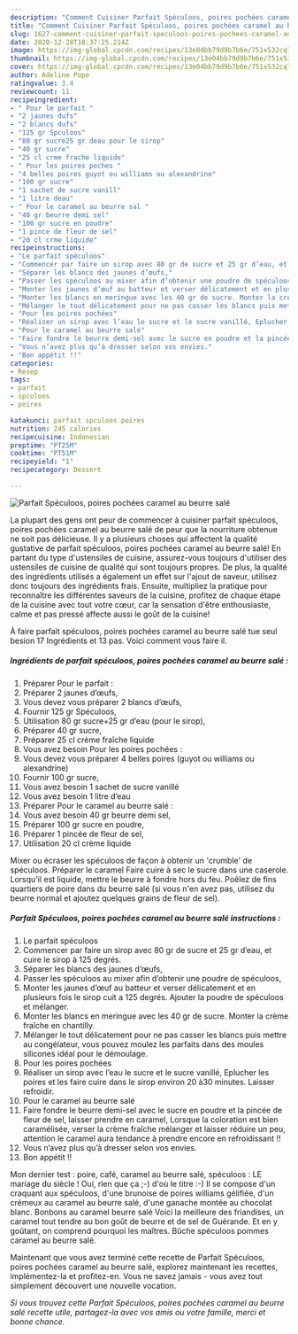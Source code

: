 ```yaml
---
description: "Comment Cuisiner Parfait Spéculoos, poires pochées caramel au beurre salé"
title: "Comment Cuisiner Parfait Spéculoos, poires pochées caramel au beurre salé"
slug: 1627-comment-cuisiner-parfait-speculoos-poires-pochees-caramel-au-beurre-sale
date: 2020-12-28T18:37:25.214Z
image: https://img-global.cpcdn.com/recipes/13e04bb79d9b7b6e/751x532cq70/parfait-speculoos-poires-pochees-caramel-au-beurre-sale-photo-principale-de-la-recette.jpg
thumbnail: https://img-global.cpcdn.com/recipes/13e04bb79d9b7b6e/751x532cq70/parfait-speculoos-poires-pochees-caramel-au-beurre-sale-photo-principale-de-la-recette.jpg
cover: https://img-global.cpcdn.com/recipes/13e04bb79d9b7b6e/751x532cq70/parfait-speculoos-poires-pochees-caramel-au-beurre-sale-photo-principale-de-la-recette.jpg
author: Adeline Pope
ratingvalue: 3.4
reviewcount: 11
recipeingredient:
- " Pour le parfait "
- "2 jaunes dufs"
- "2 blancs dufs"
- "125 gr Spculoos"
- "80 gr sucre25 gr deau pour le sirop"
- "40 gr sucre"
- "25 cl crme frache liquide"
- " Pour les poires poches "
- "4 belles poires guyot ou williams ou alexandrine"
- "100 gr sucre"
- "1 sachet de sucre vanill"
- "1 litre deau"
- " Pour le caramel au beurre sal "
- "40 gr beurre demi sel"
- "100 gr sucre en poudre"
- "1 pince de fleur de sel"
- "20 cl crme liquide"
recipeinstructions:
- "Le parfait spéculoos"
- "Commencer par faire un sirop avec 80 gr de sucre et 25 gr d’eau, et cuire le sirop à 125 degrés."
- "Séparer les blancs des jaunes d’œufs,"
- "Passer les spéculoos au mixer afin d’obtenir une poudre de spéculoos,"
- "Monter les jaunes d’œuf au batteur et verser délicatement et en plusieurs fois le sirop cuit a 125 degrés. Ajouter la poudre de spéculoos et mélanger."
- "Monter les blancs en meringue avec les 40 gr de sucre. Monter la crème fraîche en chantilly."
- "Mélanger le tout délicatement pour ne pas casser les blancs puis mettre au congélateur, vous pouvez moulez les parfaits dans des moules silicones idéal pour le démoulage."
- "Pour les poires pochées"
- "Réaliser un sirop avec l’eau le sucre et le sucre vanillé, Eplucher les poires et les faire cuire dans le sirop environ 20 à30 minutes. Laisser refroidir."
- "Pour le caramel au beurre salé"
- "Faire fondre le beurre demi-sel avec le sucre en poudre et la pincée de fleur de sel, laisser prendre en caramel, Lorsque la coloration est bien caramélisée, verser la crème fraîche mélanger et laisser réduire un peu, attention le caramel aura tendance à prendre encore en refroidissant !!"
- "Vous n’avez plus qu’à dresser selon vos envies."
- "Bon appétit !!"
categories:
- Resep
tags:
- parfait
- spculoos
- poires

katakunci: parfait spculoos poires 
nutrition: 245 calories
recipecuisine: Indonesian
preptime: "PT25M"
cooktime: "PT51M"
recipeyield: "1"
recipecategory: Dessert

---
```



![Parfait Spéculoos, poires pochées caramel au beurre salé](https://img-global.cpcdn.com/recipes/13e04bb79d9b7b6e/751x532cq70/parfait-speculoos-poires-pochees-caramel-au-beurre-sale-photo-principale-de-la-recette.jpg)

La plupart des gens ont peur de commencer à cuisiner parfait spéculoos, poires pochées caramel au beurre salé de peur que la nourriture obtenue ne soit pas délicieuse. Il y a plusieurs choses qui affectent la qualité gustative de parfait spéculoos, poires pochées caramel au beurre salé! En partant du type d'ustensiles de cuisine, assurez-vous toujours d'utiliser des ustensiles de cuisine de qualité qui sont toujours propres. De plus, la qualité des ingrédients utilisés a également un effet sur l'ajout de saveur, utilisez donc toujours des ingrédients frais. Ensuite, multipliez la pratique pour reconnaître les différentes saveurs de la cuisine, profitez de chaque étape de la cuisine avec tout votre cœur, car la sensation d'être enthousiaste, calme et pas pressé affecte aussi le goût de la cuisine!

<!--inarticleads1-->

À faire parfait spéculoos, poires pochées caramel au beurre salé tue seul besion 17 Ingrédients et 13 pas. Voici comment vous faire il.

##### Ingrédients de parfait spéculoos, poires pochées caramel au beurre salé :

1. Préparer  Pour le parfait :
1. Préparer 2 jaunes d’œufs,
1. Vous devez vous préparer 2 blancs d’œufs,
1. Fournir 125 gr Spéculoos,
1. Utilisation 80 gr sucre+25 gr d’eau (pour le sirop),
1. Préparer 40 gr sucre,
1. Préparer 25 cl crème fraîche liquide
1. Vous avez besoin  Pour les poires pochées :
1. Vous devez vous préparer 4 belles poires (guyot ou williams ou alexandrine)
1. Fournir 100 gr sucre,
1. Vous avez besoin 1 sachet de sucre vanillé
1. Vous avez besoin 1 litre d’eau
1. Préparer  Pour le caramel au beurre salé :
1. Vous avez besoin 40 gr beurre demi sel,
1. Préparer 100 gr sucre en poudre,
1. Préparer 1 pincée de fleur de sel,
1. Utilisation 20 cl crème liquide


Mixer ou écraser les spéculoos de façon à obtenir un &#39;crumble&#39; de spéculoos. Préparer le caramel Faire cuire à sec le sucre dans une caserole. Lorsqu&#39;il est liquide, mettre le beurre à fondre hors du feu. Poêlez de fins quartiers de poire dans du beurre salé (si vous n&#39;en avez pas, utilisez du beurre normal et ajoutez quelques grains de fleur de sel). 

<!--inarticleads2-->

##### Parfait Spéculoos, poires pochées caramel au beurre salé instructions :

1. Le parfait spéculoos
1. Commencer par faire un sirop avec 80 gr de sucre et 25 gr d’eau, et cuire le sirop à 125 degrés.
1. Séparer les blancs des jaunes d’œufs,
1. Passer les spéculoos au mixer afin d’obtenir une poudre de spéculoos,
1. Monter les jaunes d’œuf au batteur et verser délicatement et en plusieurs fois le sirop cuit a 125 degrés. Ajouter la poudre de spéculoos et mélanger.
1. Monter les blancs en meringue avec les 40 gr de sucre. Monter la crème fraîche en chantilly.
1. Mélanger le tout délicatement pour ne pas casser les blancs puis mettre au congélateur, vous pouvez moulez les parfaits dans des moules silicones idéal pour le démoulage.
1. Pour les poires pochées
1. Réaliser un sirop avec l’eau le sucre et le sucre vanillé, Eplucher les poires et les faire cuire dans le sirop environ 20 à30 minutes. Laisser refroidir.
1. Pour le caramel au beurre salé
1. Faire fondre le beurre demi-sel avec le sucre en poudre et la pincée de fleur de sel, laisser prendre en caramel, Lorsque la coloration est bien caramélisée, verser la crème fraîche mélanger et laisser réduire un peu, attention le caramel aura tendance à prendre encore en refroidissant !!
1. Vous n’avez plus qu’à dresser selon vos envies.
1. Bon appétit !!


Mon dernier test : poire, café, caramel au beurre salé, spéculoos : LE mariage du siècle ! Oui, rien que ça ;-) d&#39;où le titre :-) Il se compose d&#39;un craquant aux spéculoos, d&#39;une brunoise de poires williams gélifiée, d&#39;un crémeux au caramel au beurre salé, d&#39;une ganache montée au chocolat blanc. Bonbons au caramel beurre salé Voici la meilleure des friandises, un caramel tout tendre au bon goût de beurre et de sel de Guérande. Et en y goûtant, on comprend pourquoi les maîtres. Bûche spéculoos pommes caramel au beurre salé. 

<!--inarticleads1-->

<p>
Maintenant que vous avez terminé cette recette de Parfait Spéculoos, poires pochées caramel au beurre salé, explorez maintenant les recettes, implémentez-la et profitez-en. Vous ne savez jamais - vous avez tout simplement découvert une nouvelle vocation.
</p>

<p>
<i>Si vous trouvez cette Parfait Spéculoos, poires pochées caramel au beurre salé recette utile, partagez-la avec vos amis ou votre famille, merci et bonne chance.</i>
</p>
